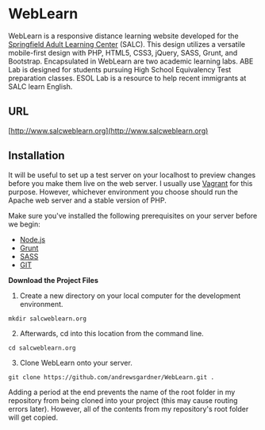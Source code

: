 # WebLearn
WebLearn is a responsive distance learning website developed for the [Springfield Adult Learning Center](http://www.stcc.edu/adulteducationcenter/) (SALC). This design utilizes a versatile mobile-first design with PHP, HTML5, CSS3, jQuery, SASS, Grunt, and Bootstrap. Encapsulated in WebLearn are two academic learning labs. ABE Lab is designed for students pursuing High School Equivalency Test preparation classes. ESOL Lab is a resource to help recent immigrants at SALC learn English.

## URL

[http://www.salcweblearn.org](http://www.salcweblearn.org)

## Installation
It will be useful to set up a test server on your localhost to preview changes before you make them live on the web server. I usually use [Vagrant](https://www.vagrantup.com/) for this purpose. However, whichever environment you choose should run the Apache web server and a stable version of PHP.

Make sure you've installed the following prerequisites on your server before we begin:
* [Node.js](https://nodejs.org/en/)
* [Grunt](http://gruntjs.com/)
* [SASS](http://sass-lang.com/)
* [GIT](https://git-scm.com/)

**Download the Project Files**

1. Create a new directory on your local computer for the development environment.
  
  ```
  mkdir salcweblearn.org
  ```
  
2. Afterwards, cd into this location from the command line.
  
  ```
  cd salcweblearn.org
  ```
  
3. Clone WebLearn onto your server.
  
  ```
  git clone https://github.com/andrewsgardner/WebLearn.git .
  ```
  
  Adding a period at the end prevents the name of the root folder in my repository from being cloned into your project (this may cause routing errors later). However, all of the contents from my repository's root folder will get copied.
